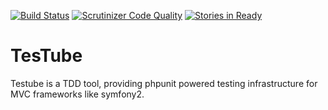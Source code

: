 [![Build Status](https://scrutinizer-ci.com/g/leondeng/testube/badges/build.png?b=master)](https://scrutinizer-ci.com/g/leondeng/testube/build-status/master)
[![Scrutinizer Code Quality](https://scrutinizer-ci.com/g/leondeng/testube/badges/quality-score.png?b=master)](https://scrutinizer-ci.com/g/leondeng/testube/?branch=master)
[![Stories in Ready](https://badge.waffle.io/leondeng/testube.png?label=ready&title=Ready)](https://waffle.io/leondeng/testube)
# TesTube

Testube is a TDD tool, providing phpunit powered testing infrastructure for MVC frameworks like symfony2.
